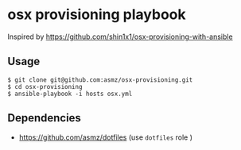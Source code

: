 # osx provisioning playbook

Inspired by https://github.com/shin1x1/osx-provisioning-with-ansible
 
## Usage
 
```
$ git clone git@github.com:asmz/osx-provisioning.git
$ cd osx-provisioning
$ ansible-playbook -i hosts osx.yml
```

## Dependencies

* https://github.com/asmz/dotfiles (use `dotfiles` role )
